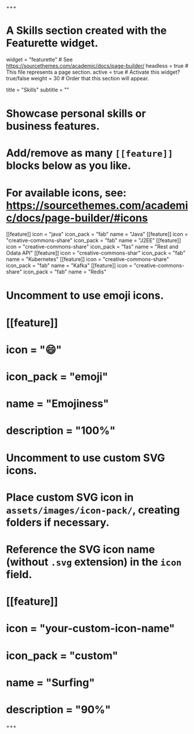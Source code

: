 +++
# A Skills section created with the Featurette widget.
widget = "featurette"  # See https://sourcethemes.com/academic/docs/page-builder/
headless = true  # This file represents a page section.
active = true  # Activate this widget? true/false
weight = 30  # Order that this section will appear.

title = "Skills"
subtitle = ""

# Showcase personal skills or business features.
# 
# Add/remove as many `[[feature]]` blocks below as you like.
# 
# For available icons, see: https://sourcethemes.com/academic/docs/page-builder/#icons

[[feature]]
  icon = "java"
  icon_pack = "fab"
  name = "Java"
[[feature]]
  icon = "creative-commons-share"
  icon_pack = "fab"
  name = "J2EE" 
[[feature]]
  icon = "creative-commons-share"
  icon_pack = "fas"
  name = "Rest and Odata API"
[[feature]]
  icon = "creative-commons-shar"
  icon_pack = "fab"
  name = "Kubernetes"
[[feature]]
  icon = "creative-commons-share"
  icon_pack = "fab"
  name = "Kafka"
[[feature]]
  icon = "creative-commons-share"
  icon_pack = "fab"
  name = "Redis"

# Uncomment to use emoji icons.
# [[feature]]
#  icon = ":smile:"
#  icon_pack = "emoji"
#  name = "Emojiness"
#  description = "100%"  

# Uncomment to use custom SVG icons.
# Place custom SVG icon in `assets/images/icon-pack/`, creating folders if necessary.
# Reference the SVG icon name (without `.svg` extension) in the `icon` field.
# [[feature]]
#  icon = "your-custom-icon-name"
#  icon_pack = "custom"
#  name = "Surfing"
#  description = "90%"

+++

